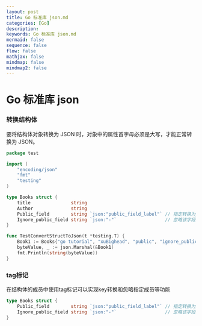 ```yaml
---
layout: post
title: Go 标准库 json.md
categories: [Go]
description: 
keywords: Go 标准库 json.md
mermaid: false
sequence: false
flow: false
mathjax: false
mindmap: false
mindmap2: false
---
```

# Go 标准库 json

### 转换结构体

要将结构体对象转换为 JSON 时，对象中的属性首字母必须是大写，才能正常转换为 JSON。

```go
package test

import (
	"encoding/json"
	"fmt"
	"testing"
)

type Books struct {
	title               string
	Author              string
	Public_field        string `json:"public_field_label"` // 指定转换为json的key名称
	Ignore_public_field string `json:"-"`                  // 忽略该字段
}

func TestConvertStructToJson(t *testing.T) {
	Book1 := Books{"go tutorial", "xuBighead", "public", "ignore_public_field"}
	byteValue, _ := json.Marshal(&Book1)
	fmt.Println(string(byteValue))
}
```



### tag标记

在结构体的成员中使用tag标记可以实现key转换和忽略指定成员等功能

```go
type Books struct {
	Public_field        string `json:"public_field_label"` // 指定转换为json的key名称
	Ignore_public_field string `json:"-"`                  // 忽略该字段
}
```
